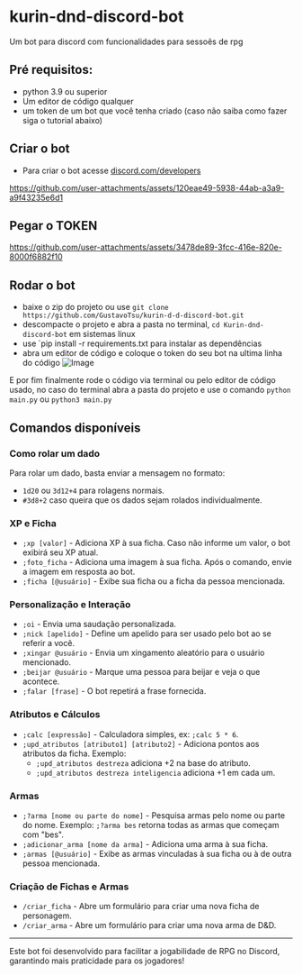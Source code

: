 # kurin-dnd-discord-bot
Um bot para discord com funcionalidades para sessoẽs de rpg
 
## Pré requisitos:
- python 3.9 ou superior
- Um editor de código qualquer
- um token de um bot que você tenha criado (caso não saiba como fazer siga o tutorial abaixo)

## Criar o bot
- Para criar o bot acesse [discord.com/developers](https://discord.com/developers)

https://github.com/user-attachments/assets/120eae49-5938-44ab-a3a9-a9f43235e6d1

## Pegar o TOKEN
https://github.com/user-attachments/assets/3478de89-3fcc-416e-820e-8000f6882f10

## Rodar o bot
- baixe o zip do projeto ou use `git clone https://github.com/GustavoTsu/kurin-d-d-discord-bot.git` 
- descompacte o projeto e abra a pasta no terminal, `cd Kurin-dnd-discord-bot` em sistemas linux
- use `pip install -r requirements.txt para instalar as dependências
- abra um editor de código e coloque o token do seu bot na ultima linha do código
![Image](https://github.com/user-attachments/assets/3a477592-c91f-40a8-9c38-825d562996bd)

E por fim finalmente rode o código via terminal ou pelo editor de código usado,
no caso do terminal abra a pasta do projeto e use o comando `python main.py` ou `python3 main.py`


## Comandos disponíveis

### Como rolar um dado

Para rolar um dado, basta enviar a mensagem no formato:
- `1d20` ou `3d12+4` para rolagens normais.
- `#3d8+2` caso queira que os dados sejam rolados individualmente.

### XP e Ficha
- `;xp [valor]` - Adiciona XP à sua ficha. Caso não informe um valor, o bot exibirá seu XP atual.
- `;foto_ficha` - Adiciona uma imagem à sua ficha. Após o comando, envie a imagem em resposta ao bot.
- `;ficha [@usuário]` - Exibe sua ficha ou a ficha da pessoa mencionada.

### Personalização e Interação
- `;oi` - Envia uma saudação personalizada.
- `;nick [apelido]` - Define um apelido para ser usado pelo bot ao se referir a você.
- `;xingar @usuário` - Envia um xingamento aleatório para o usuário mencionado.
- `;beijar @usuário` - Marque uma pessoa para beijar e veja o que acontece.
- `;falar [frase]` - O bot repetirá a frase fornecida.

### Atributos e Cálculos
- `;calc [expressão]` - Calculadora simples, ex: `;calc 5 * 6`.
- `;upd_atributos [atributo1] [atributo2]` - Adiciona pontos aos atributos da ficha. Exemplo:
  - `;upd_atributos destreza` adiciona +2 na base do atributo.
  - `;upd_atributos destreza inteligencia` adiciona +1 em cada um.

### Armas
- `;?arma [nome ou parte do nome]` - Pesquisa armas pelo nome ou parte do nome. Exemplo: `;?arma bes` retorna todas as armas que começam com "bes".
- `;adicionar_arma [nome da arma]` - Adiciona uma arma à sua ficha.
- `;armas [@usuário]` - Exibe as armas vinculadas à sua ficha ou à de outra pessoa mencionada.

### Criação de Fichas e Armas
- `/criar_ficha` - Abre um formulário para criar uma nova ficha de personagem.
- `/criar_arma` - Abre um formulário para criar uma nova arma de D&D.

---

Este bot foi desenvolvido para facilitar a jogabilidade de RPG no Discord, garantindo mais praticidade para os jogadores!

